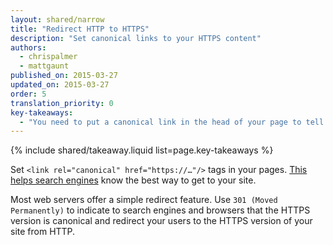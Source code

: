 ```yaml
---
layout: shared/narrow
title: "Redirect HTTP to HTTPS"
description: "Set canonical links to your HTTPS content"
authors:
  - chrispalmer
  - mattgaunt
published_on: 2015-03-27
updated_on: 2015-03-27
order: 5
translation_priority: 0
key-takeaways:
  - "You need to put a canonical link in the head of your page to tell search engines https is the best way to get to your site."
---
```


{% include shared/takeaway.liquid list=page.key-takeaways %}

Set `<link rel="canonical" href="https://…"/>` tags in your pages. [This
helps search engines](https://support.google.com/webmasters/answer/139066?hl=en)
know the best way to get to your site.

Most web servers offer a simple redirect feature. Use `301 (Moved Permanently)` to
indicate to search engines and browsers that the HTTPS version is canonical and redirect your users to the HTTPS version of your site from HTTP.

